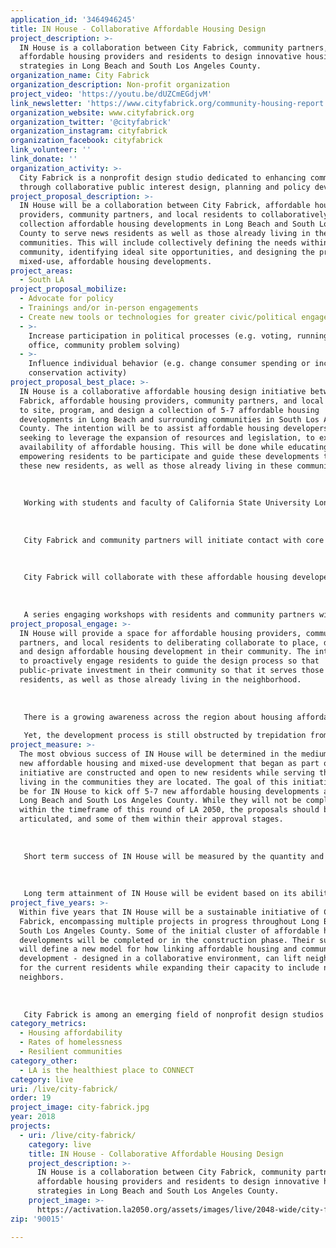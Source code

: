 ```yaml
---
application_id: '3464946245'
title: IN House - Collaborative Affordable Housing Design
project_description: >-
  IN House is a collaboration between City Fabrick, community partners,
  affordable housing providers and residents to design innovative housing
  strategies in Long Beach and South Los Angeles County.
organization_name: City Fabrick
organization_description: Non-profit organization
project_video: 'https://youtu.be/dUZCmEGdjvM'
link_newsletter: 'https://www.cityfabrick.org/community-housing-report'
organization_website: www.cityfabrick.org
organization_twitter: '@cityfabrick'
organization_instagram: cityfabrick
organization_facebook: cityfabrick
link_volunteer: ''
link_donate: ''
organization_activity: >-
  City Fabrick is a nonprofit design studio dedicated to enhancing communities
  through collaborative public interest design, planning and policy development.
project_proposal_description: >-
  IN House will be a collaboration between City Fabrick, affordable housing
  providers, community partners, and local residents to collaboratively guide a
  collection affordable housing developments in Long Beach and South Los Angeles
  County to serve news residents as well as those already living in these
  communities. This will include collectively defining the needs within the
  community, identifying ideal site opportunities, and designing the proposed
  mixed-use, affordable housing developments.
project_areas:
  - South LA
project_proposal_mobilize:
  - Advocate for policy
  - Trainings and/or in-person engagements
  - Create new tools or technologies for greater civic/political engagement
  - >-
    Increase participation in political processes (e.g. voting, running for
    office, community problem solving)
  - >-
    Influence individual behavior (e.g. change consumer spending or increase
    conservation activity)
project_proposal_best_place: >-
  IN House is a collaborative affordable housing design initiative between City
  Fabrick, affordable housing providers, community partners, and local residents
  to site, program, and design a collection of 5-7 affordable housing
  developments in Long Beach and surrounding communities in South Los Angeles
  County. The intention will be to assist affordable housing developers —
  seeking to leverage the expansion of resources and legislation, to expand the
  availability of affordable housing. This will be done while educating and
  empowering residents to be participate and guide these developments to serve
  these new residents, as well as those already living in these communities.
   
   
   
   Working with students and faculty of California State University Long Beach’s Geography Department, City Fabrick along with affordable housing providers and community partners will map and define optimum areas within South Los Angeles County to consider developing new affordable housing. This will be based on a variety of factors including access to transportation, community amenities and services, funding sources, and availability of developable opportunities. Within these opportunity areas, focus areas will be identified for City Fabrick and community partners to engage.
   
   
   
   City Fabrick and community partners will initiate contact with core constituents to determine the landscape of needs and opportunities for affordable housing and community development within these focus areas, determining the most well suited development partner for each area. This can include target populations for housing — like senior living, families, or those with special needs, as well as amenities, services, and assets that can be leveraged to best serve these communities. Residents and community partners will begin to learn about the development process, so they are empowered to constructively participate in defining these and future developments.
   
   
   
   City Fabrick will collaborate with these affordable housing developers and community partners in each of these focus area, reaching out to the broader community to further define and refine those needs while collectively identifying opportunities for affordable housing in those communities. This will balance optimum development opportunities with the ability to maximize the future public-private investment for community development. This will also consider the capacity to leverage existing assets and proposed future investments to maximize their collective impact.
   
   
   
   A series engaging workshops with residents and community partners will facilitate collaboration for each proposal through conceptual design. This process will continue through until initial submittal to the approving jurisdiction, where the local government will likely lead the design’s refinement for their approval. With the substantial groundwork of participation, the intention will be for community partners and local residents to remain actively engaged along with the design and development team.
project_proposal_engage: >-
  IN House will provide a space for affordable housing providers, community
  partners, and local residents to deliberating collaborate to place, define,
  and design affordable housing development in their community. The intention is
  to proactively engage residents to guide the design process so that
  public-private investment in their community so that it serves those news
  residents, as well as those already living in the neighborhood.
   
   
   
   There is a growing awareness across the region about housing affordability, gentrification and resulting displacement, and homelessness is impacting the makeup and stability of their communities. This is reflected in recent passing of Measure H and Measure HHH to support creating more affordable housing and expanding homeless services, as well as countless legislation at the local and State levels of government to expand housing and affordable housing development.
   
   Yet, the development process is still obstructed by trepidation from communities of all backgrounds and socioeconomic characteristics, for both new affordable and market-rate housing. The intention of IN House, is for City Fabrick, affordable housing developers, community partners, and local residents to collaborate to define how these substantial public-private investments can best serve new and current residents of these neighborhoods.
project_measure: >-
  The most obvious success of IN House will be determined in the medium term, as
  new affordable housing and mixed-use development that began as part of this
  initiative are constructed and open to new residents while serving those
  living in the communities they are located. The goal of this initiative would
  be for IN House to kick off 5-7 new affordable housing developments across
  Long Beach and South Los Angeles County. While they will not be completed
  within the timeframe of this round of LA 2050, the proposals should be clearly
  articulated, and some of them within their approval stages.
   
   
   
   Short term success of IN House will be measured by the quantity and quality of collaboration among the community partners, affordable housing providers, and local residents. This will be quantitatively measured by number of workshops, meetings, and events, along with the number of participants at each of them. The quality of the collaboration will be measured by the regularity of participation, application of the learning, along with the consensus and ownership of the designs that emerge from the process.
   
   
   
   Long term attainment of IN House will be evident based on its ability to continue — even grow from the initial LA2050 scope, to become a sustainable enterprise. Ideally, the success will propagate similar initiatives within other communities — without out City Fabrick’s direct participation, instead becoming self-perpetuating.
project_five_years: >-
  Within five years that IN House will be a sustainable initiative of City
  Fabrick, encompassing multiple projects in progress throughout Long Beach and
  South Los Angeles County. Some of the initial cluster of affordable housing
  developments will be completed or in the construction phase. Their success
  will define a new model for how linking affordable housing and community
  development - designed in a collaborative environment, can lift neighborhoods
  for the current residents while expanding their capacity to include new
  neighbors.
   
   
   
   City Fabrick is among an emerging field of nonprofit design studios dedicated to improving communities in need, by providing creative and professional services. As an active participant in this space, we will share those lessons learned throughout the process, with those in design as well as other affordable housing developers. This will further extend the reach of the IN House initiative beyond what City Fabrick and our partners can do alone.
category_metrics:
  - Housing affordability
  - Rates of homelessness
  - Resilient communities
category_other:
  - LA is the healthiest place to CONNECT
category: live
uri: /live/city-fabrick/
order: 19
project_image: city-fabrick.jpg
year: 2018
projects:
  - uri: /live/city-fabrick/
    category: live
    title: IN House - Collaborative Affordable Housing Design
    project_description: >-
      IN House is a collaboration between City Fabrick, community partners,
      affordable housing providers and residents to design innovative housing
      strategies in Long Beach and South Los Angeles County.
    project_image: >-
      https://activation.la2050.org/assets/images/live/2048-wide/city-fabrick.jpg
zip: '90015'

---
```

